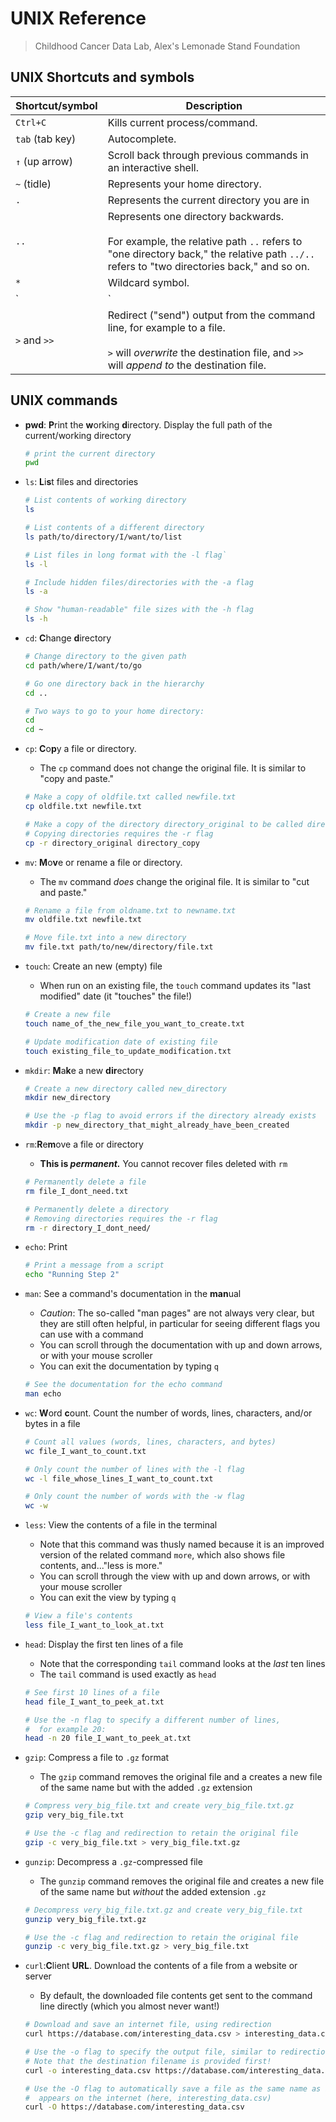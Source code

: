 # UNIX Reference
> Childhood Cancer Data Lab, Alex's Lemonade Stand Foundation



## UNIX Shortcuts and symbols


Shortcut/symbol | Description
----------|-----------------------------------------------------------
`Ctrl+C` | Kills current process/command. 
`tab` (tab key) | Autocomplete.
`↑` (up arrow)| Scroll back through previous commands in an interactive shell.
`~` (tidle) | Represents your home directory.
`.` | Represents the current directory you are in
`..` | Represents one directory backwards. <br><br> For example, the relative path `..` refers to "one directory back," the relative path `../..` refers to "two directories back," and so on.
`*`  | Wildcard symbol.
`|`  | Pipe symbol (located on the backslash key). Join a string of UNIX commands together into a "pipeline."
`>` and `>>` | Redirect ("send") output from the command line, for example to a file. <br><br> `>` will _overwrite_ the destination file, and `>>` will _append to_ the destination file.


## UNIX commands


+ **pwd**: **P**rint the **w**orking **d**irectory. Display the full path of the current/working directory

  ```sh
  # print the current directory
  pwd
  ```

+ `ls`: **L**i**s**t files and directories

  ```sh
  # List contents of working directory
  ls
  
  # List contents of a different directory
  ls path/to/directory/I/want/to/list
  
  # List files in long format with the -l flag`
  ls -l
  
  # Include hidden files/directories with the -a flag
  ls -a
  
  # Show "human-readable" file sizes with the -h flag
  ls -h
  ```
  
+ `cd`: **C**hange **d**irectory

  ```sh
  # Change directory to the given path
  cd path/where/I/want/to/go
  
  # Go one directory back in the hierarchy
  cd ..
  
  # Two ways to go to your home directory:
  cd 
  cd ~
  ```
  
+ `cp`: **C**o**p**y a file or directory.
  + The `cp` command does not change the original file. It is similar to "copy and paste."
  
  ```sh
  # Make a copy of oldfile.txt called newfile.txt
  cp oldfile.txt newfile.txt
  
  # Make a copy of the directory directory_original to be called directory_copy
  # Copying directories requires the -r flag
  cp -r directory_original directory_copy
  ```
  
+ `mv`: **M**o**v**e or rename a file or directory. 
  + The `mv` command _does_ change the original file. It is similar to "cut and paste."
  
  ```sh
  # Rename a file from oldname.txt to newname.txt
  mv oldfile.txt newfile.txt
  
  # Move file.txt into a new directory
  mv file.txt path/to/new/directory/file.txt
  ```
  
+ `touch`: Create an new (empty) file
  + When run on an existing file, the `touch` command updates its "last modified" date (it "touches" the file!)
  
  ```sh
  # Create a new file
  touch name_of_the_new_file_you_want_to_create.txt
  
  # Update modification date of existing file
  touch existing_file_to_update_modification.txt
  ```
  
+ `mkdir`: **M**a**k**e a new **dir**ectory

  ```sh
  # Create a new directory called new_directory
  mkdir new_directory
  
  # Use the -p flag to avoid errors if the directory already exists
  mkdir -p new_directory_that_might_already_have_been_created
  ```
  
+ `rm`:**R**e**m**ove a file or directory
  + **This is _permanent._** You cannot recover files deleted with `rm`
  
  ```sh
  # Permanently delete a file 
  rm file_I_dont_need.txt
  
  # Permanently delete a directory
  # Removing directories requires the -r flag
  rm -r directory_I_dont_need/
  ```
  
+ `echo`: Print

  ```sh
  # Print a message from a script
  echo "Running Step 2"
  ```
  
+ `man`: See a command's documentation in the **man**ual
  + _Caution_: The so-called "man pages" are not always very clear, but they are still often helpful, in particular for seeing different flags you can use with a command 
  + You can scroll through the documentation with up and down arrows, or with your mouse scroller
  + You can exit the documentation by typing `q`
  
  ```sh
  # See the documentation for the echo command
  man echo
  ```
  
+ `wc`: **W**ord **c**ount. Count the number of words, lines, characters, and/or bytes in a file 

  ```sh
  # Count all values (words, lines, characters, and bytes)
  wc file_I_want_to_count.txt
  
  # Only count the number of lines with the -l flag
  wc -l file_whose_lines_I_want_to_count.txt
  
  # Only count the number of words with the -w flag
  wc -w
  ```
  
+ `less`: View the contents of a file in the terminal
  + Note that this command was thusly named because it is an improved version of the related command `more`, which also shows file contents, and..."less is more."
  + You can scroll through the view with up and down arrows, or with your mouse scroller
  + You can exit the view by typing `q`
  
  ```sh
  # View a file's contents 
  less file_I_want_to_look_at.txt
  ```
  
+ `head`: Display the first ten lines of a file
  + Note that the corresponding `tail` command looks at the _last_ ten lines
  + The `tail` command is used exactly as `head`
  
  ```sh
  # See first 10 lines of a file
  head file_I_want_to_peek_at.txt
  
  # Use the -n flag to specify a different number of lines, 
  #  for example 20:
  head -n 20 file_I_want_to_peek_at.txt
  ```
  
+ `gzip`: Compress a file to `.gz` format 
  + The `gzip` command removes the original file and a creates a new file of the same name but with the added `.gz` extension
  
  ```sh
  # Compress very_big_file.txt and create very_big_file.txt.gz
  gzip very_big_file.txt
  
  # Use the -c flag and redirection to retain the original file
  gzip -c very_big_file.txt > very_big_file.txt.gz
  ```
  
+ `gunzip`: Decompress a `.gz`-compressed file
  + The `gunzip` command removes the original file and creates a new file of the same name but _without_ the added extension `.gz`
  
  ```sh
  # Decompress very_big_file.txt.gz and create very_big_file.txt
  gunzip very_big_file.txt.gz
  
  # Use the -c flag and redirection to retain the original file
  gunzip -c very_big_file.txt.gz > very_big_file.txt
  ```
  
+ `curl`:**C**lient **URL**. Download the contents of a file from a website or server 
  + By default, the downloaded file contents get sent to the command line directly (which you almost never want!)
  
  ```sh
  # Download and save an internet file, using redirection
  curl https://database.com/interesting_data.csv > interesting_data.csv
  
  # Use the -o flag to specify the output file, similar to redirection
  # Note that the destination filename is provided first!
  curl -o interesting_data.csv https://database.com/interesting_data.csv

  # Use the -O flag to automatically save a file as the same name as it 
  #  appears on the internet (here, interesting_data.csv)
  curl -O https://database.com/interesting_data.csv
  ```

